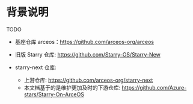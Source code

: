 # 背景说明

TODO

- 基座仓库 arceos：https://github.com/arceos-org/arceos

- 旧版 Starry 仓库: https://github.com/Starry-OS/Starry-New

- starry-next 仓库: 
    - 上游仓库: https://github.com/arceos-org/starry-next
    - 本文档基于的是维护更加及时的下游仓库: https://github.com/Azure-stars/Starry-On-ArceOS

